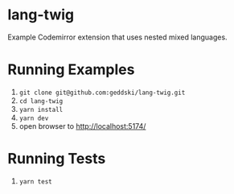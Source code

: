 # lang-twig

Example Codemirror extension that uses nested mixed languages.

# Running Examples
1. `git clone git@github.com:geddski/lang-twig.git`
2. `cd lang-twig`
3. `yarn install`
4. `yarn dev`
5. open browser to [http://localhost:5174/](http://localhost:5174/)

# Running Tests
1. `yarn test`
